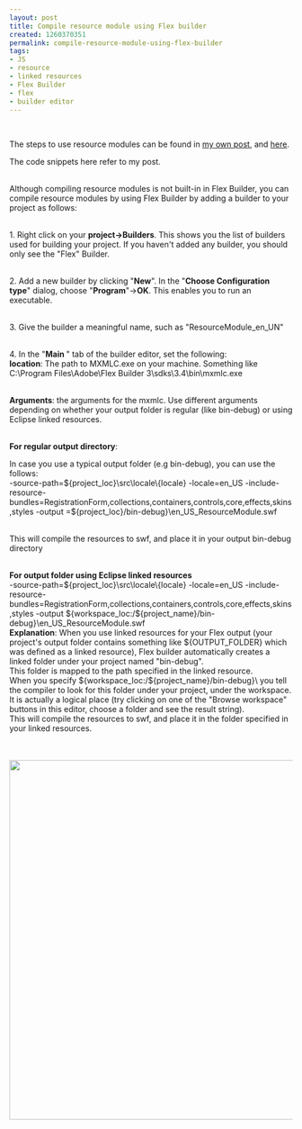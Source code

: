 ```yaml
---
layout: post
title: Compile resource module using Flex builder
created: 1260370351
permalink: compile-resource-module-using-flex-builder
tags:
- JS
- resource
- linked resources
- Flex Builder
- flex
- builder editor
---
```

<p>&nbsp;</p>
<p>The steps to use resource modules can be found in <a href="http://tikalk.tikalknowledge.com/flex/load-locale-runtime-using-resource-modules">my own post</a>, and <a href="http://www.visible-form.com/blog/flex-localization-with-resource-bundles/">here</a>.</p>
<p>The code snippets here refer to my post.</p>
<p><br />
Although compiling resource modules is not built-in in Flex Builder, you can compile resource modules by using Flex Builder by adding a builder to your project as follows:<br />
&nbsp;</p>
<p>1. Right click on your <strong>project-&gt;Builders</strong>. This shows you the list of builders used for building your project. If you haven't added any builder, you should only see the &quot;Flex&quot; Builder.<br />
&nbsp;</p>
<p>2. Add a new builder by clicking &quot;<strong>New</strong>&quot;. In the &quot;<strong>Choose Configuration type</strong>&quot; dialog, choose &quot;<strong>Program</strong>&quot;-&gt;<strong>OK</strong>. This enables you to run an executable.<br />
&nbsp;</p>
<p>3. Give the builder a meaningful name, such as &quot;ResourceModule_en_UN&quot;<br />
&nbsp;</p>
<p>4. In the &quot;<strong>Main </strong>&quot; tab of the builder editor, set the following:<br />
<strong>location</strong>: The path to MXMLC.exe on your machine. Something like C:\Program Files\Adobe\Flex Builder 3\sdks\3.4\bin\mxmlc.exe<br />
&nbsp;</p>
<p><strong>Arguments</strong>: the arguments for the mxmlc. Use different arguments depending on whether your output folder is regular (like bin-debug) or using Eclipse linked resources.<br />
&nbsp;</p>
<p><strong>For regular output directory</strong>:</p>
<p>In case you use a typical output folder (e.g bin-debug), you can use the follows:<br />
-source-path=${project_loc}\src\locale\{locale} -locale=en_US -include-resource-bundles=RegistrationForm,collections,containers,controls,core,effects,skins,styles -output =${project_loc}/bin-debug}\en_US_ResourceModule.swf</p>
<p><br />
This will compile the resources to swf, and place it in your output bin-debug directory</p>
<p><br />
<strong>For output folder using Eclipse linked resources</strong><br />
-source-path=${project_loc}\src\locale\{locale} -locale=en_US -include-resource-bundles=RegistrationForm,collections,containers,controls,core,effects,skins,styles -output ${workspace_loc:/${project_name}/bin-debug}\en_US_ResourceModule.swf<br />
<strong>Explanation</strong>: When you use linked resources for your Flex output (your project's output folder contains something like ${OUTPUT_FOLDER} which was defined as a linked resource), Flex builder automatically creates a linked folder under your project named &quot;bin-debug&quot;. <br />
This folder is mapped to the path specified in the linked resource.<br />
When you specify ${workspace_loc:/${project_name}/bin-debug}\ you tell the compiler to look for this folder under your project, under the workspace. <br />
It is actually a logical place (try clicking on one of the &quot;Browse workspace&quot; buttons in this editor, choose a folder and see the result string).<br />
This will compile the resources to swf, and place it in the folder specified in your linked resources.<br />
&nbsp;</p>
<p>&nbsp;<img height="639" alt="" width="798" src="/files/upload/7/builderArgs.JPG" /></p>
